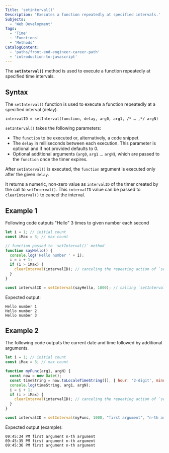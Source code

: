 ```yaml
---
Title: 'setinterval()'
Description: 'Executes a function repeatedly at specified intervals.'
Subjects:
  - 'Web Development'
Tags:
  - 'Time'
  - 'Functions'
  - 'Methods'
CatalogContent:
  - 'paths/front-end-engineer-career-path'
  - 'introduction-to-javascript'
---
```


The **`setInterval()`** method is used to execute a function repeatedly at specified time intervals.

## Syntax
The `setInterval()` function is used to execute a function repeatedly at a specified interval (delay).

```pseudo
intervalID = setInterval(function, delay, arg0, arg1, /* … ,*/ argN)
```

`setInterval()` takes the following parameters:

- The `function` to be executed or, alternatively, a code snippet.
- The `delay` in milliseconds between each execution. This parameter is optional and if not provided defaults to 0.
- Optional additional arguments (`arg0`, `arg1` ... `argN`), which are passed to the `function` once the timer expires.

After `setInterval()` is executed, the `function` argument is executed only after the given `delay`.

It returns a numeric, non-zero value as `intervalID` of the timer created by the call to `setInterval()`. This `intervalID` value can be passed to `clearInterval()` to cancel the interval.

## Example 1

Following code outputs "Hello" 3 times to given number each second

```js
let i = 1; // initial count
const iMax = 3; // max count

// function passed to `setInterval()` method
function sayHello() {
  console.log('Hello number ' + i);
  i = i + 1;
  if (i > iMax) {
    clearInterval(intervalID); // canceling the repeating action of `setInterval()` method
  }
}

const intervalID = setInterval(sayHello, 1000); // calling `setInterval()` method with given function and delay and capturing it's identifier `intervalID`
```

Expected output:

```shell
Hello number 1
Hello number 2
Hello number 3
```

## Example 2

The following code outputs the current date and time followed by additional arguments.

```js
let i = 1; // initial count
const iMax = 3; // max count

function myFunc(arg1, argN) {
  const now = new Date();
  const timeString = now.toLocaleTimeString([], { hour: '2-digit', minute: '2-digit', second: '2-digit' });
  console.log(timeString, arg1, argN);
  i = i + 1;
  if (i > iMax) {
    clearInterval(intervalID); // canceling the repeating action of `setInterval()` method
  }
}

const intervalID = setInterval(myFunc, 1000, "first argument", "n-th argument"); // calling `setInterval()` method with given function, delay, additional arguments and capturing it's identifier `intervalID`
```

Expected output (example):

```shell
09:45:34 PM first argument n-th argument
09:45:35 PM first argument n-th argument
09:45:36 PM first argument n-th argument
```
